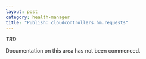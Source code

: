 ```yaml
---
layout: post
category: health-manager
title: "Publish: cloudcontrollers.hm.requests"
---
```


*TBD*

Documentation on this area has not been commenced.
